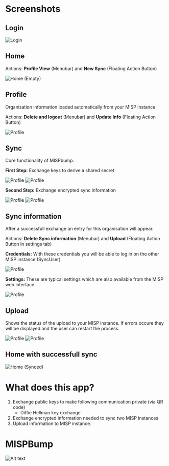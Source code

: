 # Screenshots

## Login

![Login](./screenshots/mispbump-login.png)

## Home

Actions: **Profile View** (Menubar) and **New Sync** (Floating Action Button)

![Home (Empty)](./screenshots/mispbump-home-0.png)

## Profile
Organisation information loaded automatically from your MISP instance

Actions: **Delete and logout** (Menubar) and **Update Info** (Floating Action Button)

![Profile](./screenshots/mispbump-profile.png)

## Sync

Core functionality of MISPbump.

**First Step:** Exchange keys to derive a shared secret

![Profile](./screenshots/mispbump-sync-0.png)
![Profile](./screenshots/mispbump-sync-1.png)

**Second Step:** Exchange encrypted sync information

![Profile](./screenshots/mispbump-sync-2.png)
![Profile](./screenshots/mispbump-sync-3.png)

## Sync information

After a successfull exchange an entry for this organisation will appear.

Actions: **Delete Sync information** (Menubar) and **Upload** (Floating Action Button in settings tab)

**Credentials:** With these credentials you will be able to log in on the other MISP instance (SyncUser)

![Profile](./screenshots/mispbump-sync-info-credentials.png)

**Settings:** These are typical settings which are also available from the MISP web interface.

![Profile](./screenshots/mispbump-sync-info-settings.png)

## Upload

Shows the status of the upload to your MISP instance.
If errors occure they will be displayed and the user can restart the process.

![Profile](./screenshots/mispbump-upload-1.png)
![Profile](./screenshots/mispbump-upload-2.png)

## Home with successfull sync

![Home (Synced)](./screenshots/mispbump-home.png)


# What does this app?
1. Exchange public keys to make following communication private (via QR code)
    + Diffie Hellman key exchange
2. Exchange encrypted information needed to sync two MISP instances
3. Upload information to MISP instance.

# MISPBump
![Alt text](./poster/mispbump.png)
